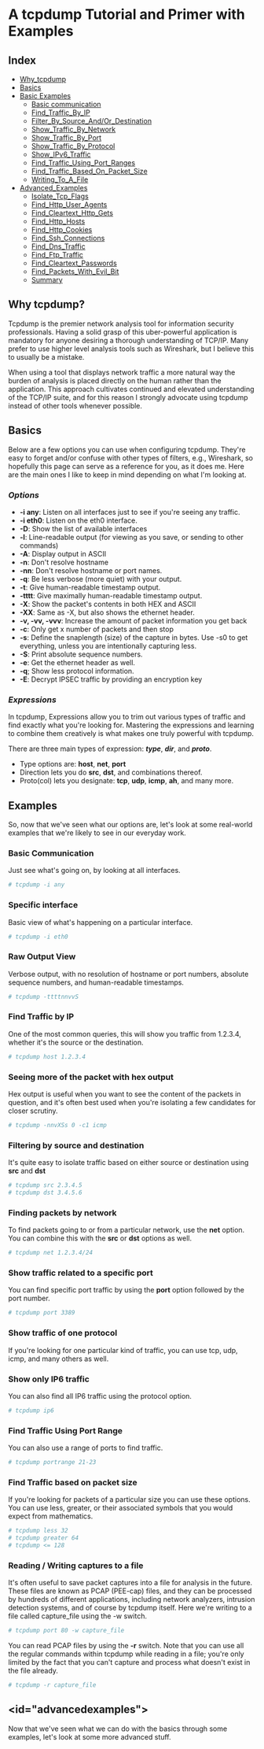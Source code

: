 # A tcpdump Tutorial and Primer with Examples

## Index
- [Why_tcpdump](#whytcpdump)
- [Basics](#basics)
- [Basic Examples](#basicexamples)
	- [Basic communication](#basiccommunication)
	- [Find_Traffic_By_IP](#findtrafficbyip)
	- [Filter_By_Source_And/Or_Destination](#filterbysourceandordestination)
	- [Show_Traffic_By_Network](#showtrafficbynetwork)
	- [Show_Traffic_By_Port](#showtrafficbyport)
	- [Show_Traffic_By_Protocol](#showtrafficbyprotocol)
	- [Show_IPv6_Traffic](#showipv6traffic)
	- [Find_Traffic_Using_Port_Ranges](#findtrafficusingportranges)
	- [Find_Traffic_Based_On_Packet_Size](#findtrafficbasedonpacketsize)
	- [Writing_To_A_File](#writingtoafile)
- [Advanced_Examples](#advancedexamples)
	- [Isolate_Tcp_Flags](#isolatetcpflags)
	- [Find_Http_User_Agents](#findhttpuseragents)
	- [Find_Cleartext_Http_Gets](#findcleartexthttpgets)
	- [Find_Http_Hosts](#findhttphosts)
	- [Find_Http_Cookies](#findhttpcookies)
	- [Find_Ssh_Connections](#findsshconnections)
	- [Find_Dns_Traffic](#finddnstraffic)
	- [Find_Ftp_Traffic](#findftptraffic)
	- [Find_Cleartext_Passwords](#findcleartextpasswords)
	- [Find_Packets_With_Evil_Bit](#findpacketswithevilbit)
	- [Summary](#summary)

## <a id="whytcpdump">Why tcpdump?</a>
Tcpdump is the premier network analysis tool for information security professionals. Having a solid grasp of this uber-powerful application is mandatory for anyone desiring a thorough understanding of TCP/IP. Many prefer to use higher level analysis tools such as Wireshark, but I believe this to usually be a mistake.

When using a tool that displays network traffic a more natural way the burden of analysis is placed directly on the human rather than the application. This approach cultivates continued and elevated understanding of the TCP/IP suite, and for this reason I strongly advocate using tcpdump instead of other tools whenever possible.

## <a id="basics">Basics</a>
Below are a few options you can use when configuring tcpdump. They're easy to forget and/or confuse with other types of filters, e.g., Wireshark, so hopefully this page can serve as a reference for you, as it does me. Here are the main ones I like to keep in mind depending on what I'm looking at.

### *Options*
- **-i any**: Listen on all interfaces just to see if you're seeing any traffic.
- **-i eth0**: Listen on the eth0 interface.
- **-D**: Show the list of available interfaces
- **-l**: Line-readable output (for viewing as you save, or sending to other commands)
- **-A**: Display output in ASCII
- **-n**: Don't resolve hostname
- **-nn**: Don't resolve hostname or port names.
- **-q**: Be less verbose (more quiet) with your output.
- **-t**: Give human-readable timestamp output.
- **-tttt**: Give maximally human-readable timestamp output.
- **-X**: Show the packet's contents in both HEX and ASCII
- **-XX**: Same as -X, but also shows the ethernet header.
- **-v, -vv, -vvv**: Increase the amount of packet information you get back
- **-c**: Only get x number of packets and then stop
- **-s**: Define the snaplength (size) of the capture in bytes. Use -s0 to get everything, unless you are intentionally capturing less.
- **-S**: Print absolute sequence numbers.
- **-e**: Get the ethernet header as well.
- **-q**; Show less protocol information.
- **-E**: Decrypt IPSEC traffic by providing an encryption key

### *Expressions*
In tcpdump, Expressions allow you to trim out various types of traffic and find exactly what you're looking for. Mastering the expressions and learning to combine them creatively is what makes one truly powerful with tcpdump.

There are three main types of expression: ***type***, ***dir***, and ***proto***.
- Type options are: **host**, **net**, **port**
- Direction lets you do **src**, **dst**, and combinations thereof.
- Proto(col) lets you designate: **tcp**, **udp**, **icmp**, **ah**, and many more.

## <a id="basicexamples">Examples</a>
So, now that we've seen what our options are, let's look at some real-world examples that we're likely to see in our everyday work.

### <a id="basiccommunication">Basic Communication</a>
Just see what's going on, by looking at all interfaces.
```bash
# tcpdump -i any
```

### Specific interface
Basic view of what's happening on a particular interface.
```bash
# tcpdump -i eth0
```

### Raw Output View
Verbose output, with no resolution of hostname or port numbers, absolute sequence numbers, and human-readable timestamps.
```bash
# tcpdump -ttttnnvvS
```

### <a id="findtrafficbyip">Find Traffic by IP</a>
One of the most common queries, this will show you traffic from 1.2.3.4, whether it's the source or the destination.
```bash
# tcpdump host 1.2.3.4
```

### Seeing more of the packet with hex output
Hex output is useful when you want to see the content of the packets in question, and it's often best used when you're isolating a few candidates for closer scrutiny.
```bash
# tcpdump -nnvXSs 0 -c1 icmp
```

### <a id="filterbysourceandordestination">Filtering by source and destination
It's quite easy to isolate traffic based on either source or destination using **src** and **dst**
```bash
# tcpdump src 2.3.4.5
# tcpdump dst 3.4.5.6
```

### <a id="showtrafficbynetwork">Finding packets by network</a>
To find packets going to or from a particular network, use the **net** option. You can combine this with the **src** or **dst** options as well.
```bash
# tcpdump net 1.2.3.4/24
```

### <a id="showtrafficbyport">Show traffic related to a specific port</a>
You can find specific port traffic by using the **port** option followed by the port number.
```bash
# tcpdump port 3389
```

### <a id="showtrafficbyprotocol">Show traffic of one protocol</a>
If you're looking for one particular kind of traffic, you can use tcp, udp, icmp, and many others as well.
### <a id="showipv6traffic">Show only IP6 traffic</a>
You can also find all IP6 traffic using the protocol option.
```bash
# tcpdump ip6
```

### <a id="findtrafficusingportranges">Find Traffic Using Port Range</a>
You can also use a range of ports to find traffic.
```bash
# tcpdump portrange 21-23
```

### <a id="findtrafficbasedonpacketsize">Find Traffic based on packet size</a>
If you're looking for packets of a particular size you can use these options. You can use less, greater, or their associated symbols that you would expect from mathematics.
```bash
# tcpdump less 32
# tcpdump greater 64
# tcpdump <= 128
```

### <a id="writingtofile">Reading / Writing captures to a file</a>
It's often useful to save packet captures into a file for analysis in the future. These files are known as PCAP (PEE-cap) files, and they can be processed by hundreds of different applications, including network analyzers, intrusion detection systems, and of course by tcpdump itself. Here we're writing to a file called capture_file using the -w switch.
```bash
# tcpdump port 80 -w capture_file
```
You can read PCAP files by using the **-r** switch. Note that you can use all the regular commands within tcpdump while reading in a file; you're only limited by the fact that you can't capture and process what doesn't exist in the file already.
```bash
# tcpdump -r capture_file
```

## <id="advancedexamples"></a>
Now that we've seen what we can do with the basics through some examples, let's look at some more advanced stuff.

### <a id="findhttpuseragents"></a>
### <a id="findcleartexthttpgets"></a>
### <a id="findhttphosts"></a>
### <a id="findhttpcookies"></a>
### <a id="findsshconnections"></a>
### <a id="finddnstraffic"></a>
### <a id="findftptraffic"></a>
### <a id="findcleartextpasswords"></a>
### <a id="findpacketswithevilbit"></a>
### <a id="summary"></a>

<!--stackedit_data:
eyJoaXN0b3J5IjpbOTM5ODIzNDQ4LC0xOTA2MTQwMjYyLC0xMD
M1MTI5ODEsMTk0NzI2MzQ2Nl19
-->